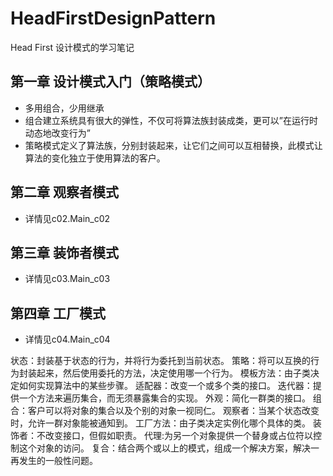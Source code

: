 # HeadFirstDesignPattern
Head First 设计模式的学习笔记


## 第一章 设计模式入门（策略模式）
- 多用组合，少用继承
- 组合建立系统具有很大的弹性，不仅可将算法族封装成类，更可以”在运行时动态地改变行为”
- 策略模式定义了算法族，分别封装起来，让它们之间可以互相替换，此模式让算法的变化独立于使用算法的客户。

## 第二章 观察者模式
- 详情见c02.Main_c02

## 第三章 装饰者模式
- 详情见c03.Main_c03

## 第四章 工厂模式
- 详情见c04.Main_c04




状态：封装基于状态的行为，并将行为委托到当前状态。
策略：将可以互换的行为封装起来，然后使用委托的方法，决定使用哪一个行为。
模板方法：由子类决定如何实现算法中的某些步骤。
适配器：改变一个或多个类的接口。
迭代器：提供一个方法来遍历集合，而无须暴露集合的实现。
外观：简化一群类的接口。
组合：客户可以将对象的集合以及个别的对象一视同仁。
观察者：当某个状态改变时，允许一群对象能被通知到。
工厂方法：由子类决定实例化哪个具体的类。
装饰者：不改变接口，但假如职责。
代理:为另一个对象提供一个替身或占位符以控制这个对象的访问。
复合：结合两个或以上的模式，组成一个解决方案，解决一再发生的一般性问题。
